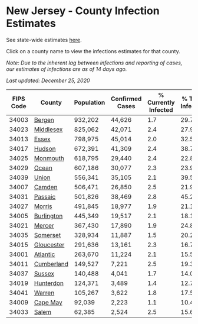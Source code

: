 # New Jersey - County Infection Estimates

See state-wide estimates [here](/infections/us-nj).

Click on a county name to view the infections estimates for that county.

*Note: Due to the inherent lag between infections and reporting of cases, our estimates of infections are as of 14 days ago.*

*Last updated: December 25, 2020*

|   FIPS Code |                   County |   Population |   Confirmed Cases |   % Currently Infected |   % Total Infected |
|-------------|--------------------------|--------------|-------------------|------------------------|--------------------|
|       34003 |         [Bergen](bergen) |      932,202 |            44,626 |                    1.7 |               29.7 |
|       34023 |   [Middlesex](middlesex) |      825,062 |            42,071 |                    2.4 |               27.9 |
|       34013 |           [Essex](essex) |      798,975 |            45,014 |                    2.0 |               32.5 |
|       34017 |         [Hudson](hudson) |      672,391 |            41,309 |                    2.4 |               38.7 |
|       34025 |     [Monmouth](monmouth) |      618,795 |            29,440 |                    2.4 |               22.8 |
|       34029 |           [Ocean](ocean) |      607,186 |            30,077 |                    2.3 |               23.9 |
|       34039 |           [Union](union) |      556,341 |            35,105 |                    2.1 |               39.5 |
|       34007 |         [Camden](camden) |      506,471 |            26,850 |                    2.5 |               21.9 |
|       34031 |       [Passaic](passaic) |      501,826 |            38,469 |                    2.8 |               45.2 |
|       34027 |         [Morris](morris) |      491,845 |            18,977 |                    1.9 |               21.1 |
|       34005 | [Burlington](burlington) |      445,349 |            19,517 |                    2.1 |               18.1 |
|       34021 |         [Mercer](mercer) |      367,430 |            17,890 |                    1.9 |               24.8 |
|       34035 |     [Somerset](somerset) |      328,934 |            11,887 |                    1.5 |               20.2 |
|       34015 | [Gloucester](gloucester) |      291,636 |            13,161 |                    2.3 |               16.7 |
|       34001 |     [Atlantic](atlantic) |      263,670 |            11,224 |                    2.1 |               15.5 |
|       34011 | [Cumberland](cumberland) |      149,527 |             7,221 |                    2.5 |               19.3 |
|       34037 |         [Sussex](sussex) |      140,488 |             4,041 |                    1.7 |               14.0 |
|       34019 |   [Hunterdon](hunterdon) |      124,371 |             3,489 |                    1.4 |               12.7 |
|       34041 |         [Warren](warren) |      105,267 |             3,622 |                    1.8 |               17.5 |
|       34009 |     [Cape May](cape-may) |       92,039 |             2,223 |                    1.1 |               10.4 |
|       34033 |           [Salem](salem) |       62,385 |             2,524 |                    2.5 |               15.6 |